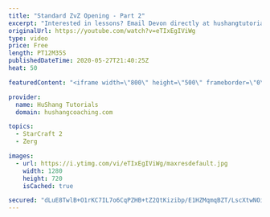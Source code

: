 ```yaml
---
title: "Standard ZvZ Opening - Part 2"
excerpt: "Interested in lessons? Email Devon directly at hushangtutorials@outlook.com ------------------------------------------------------------------------------------------------------- Want to support HuShang Tutorials directly? Patreon is a website where you can contribute a monthly donation that will help"
originalUrl: https://youtube.com/watch?v=eTIxEgIViWg
type: video
price: Free
length: PT12M35S
publishedDateTime: 2020-05-27T21:40:25Z
heat: 50

featuredContent: "<iframe width=\"800\" height=\"500\" frameborder=\"0\" src=\"https://www.youtube.com/embed/eTIxEgIViWg\" allow=\"accelerometer; autoplay; encrypted-media; gyroscope; picture-in-picture\" allowfullscreen></iframe>"

provider:
  name: HuShang Tutorials
  domain: hushangcoaching.com

topics:
  - StarCraft 2
  - Zerg

images:
  - url: https://i.ytimg.com/vi/eTIxEgIViWg/maxresdefault.jpg
    width: 1280
    height: 720
    isCached: true

secured: "dLuE8TwlB+O1rKC7IL7o6CqPZHB+tZ2QtKizibp/E1HZMqmqBZT/LscXtwNOiBZk1liN3gjgHdJ+kxtJinUk8hQnuVJbLITHTJ3s11FGt/XZ/KNvS4LBFOxuVfxFdPNOtvJg+7h8IoGQrGV2NiYwKgYCBPo5ZQE6I0BLsMOwSBDESRbDkWO3SNdLFP9Linqx9OewLUCbAiFHHOzOGcq9ty/D3Uqm7DdjBACP6kFbcIjFNH3PKhB0ynBcQ1gCrYjNxfO1XEROmVvihtbFJnH4mBKuAlIKYEjjL6Ywzzxk+T914XLaeJ/uh9R5eBX3pcf+6c/j/eRqYAntBe1OwsJrvZuScSLQ9OBOI5IDArsRuEzNSwDpEOvrDQVaQGiT0SVK5L9ETsoPWK0no34PeL5eD9H/G0obSorVCANHu4ZWQYw=;i5qXU8Q0mz4KxGIyKcM2sw=="
---
```


